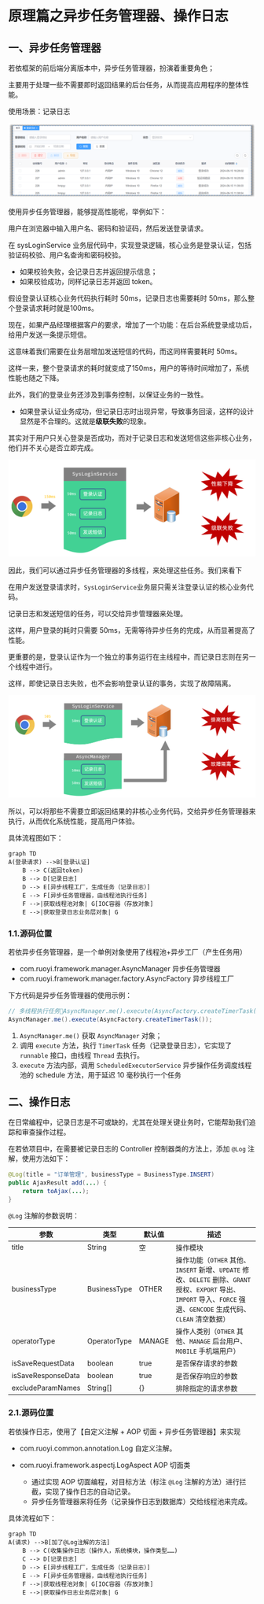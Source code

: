 # 原理篇之异步任务管理器、操作日志

## 一、异步任务管理器

若依框架的前后端分离版本中，异步任务管理器，扮演着重要角色；

主要用于处理一些不需要即时返回结果的后台任务，从而提高应用程序的整体性能。

使用场景：记录日志

![记录日志](NodeAssets/记录日志.png)

使用异步任务管理器，能够提高性能呢，举例如下：

用户在浏览器中输入用户名、密码和验证码，然后发送登录请求。

在 sysLoginService 业务层代码中，实现登录逻辑，核心业务是登录认证，包括验证码校验、用户名查询和密码校验。

- 如果校验失败，会记录日志并返回提示信息；
- 如果校验成功，同样记录日志并返回 token。

假设登录认证核心业务代码执行耗时 50ms，记录日志也需要耗时 50ms，那么整个登录请求耗时就是100ms。

现在，如果产品经理根据客户的要求，增加了一个功能：在后台系统登录成功后，给用户发送一条提示短信。

这意味着我们需要在业务层增加发送短信的代码，而这同样需要耗时 50ms。

这样一来，整个登录请求的耗时就变成了150ms，用户的等待时间增加了，系统性能也随之下降。

此外，我们的登录业务还涉及到事务控制，以保证业务的一致性。

- 如果登录认证业务成功，但记录日志时出现异常，导致事务回滚，这样的设计显然是不合理的。这就是**级联失败**的现象。

其实对于用户只关心登录是否成功，而对于记录日志和发送短信这些非核心业务，他们并不关心是否立即完成。

![异步任务管理器与用户登录1](NodeAssets/异步任务管理器与用户登录1.png)

因此，我们可以通过异步任务管理器的多线程，来处理这些任务。我们来看下

在用户发送登录请求时，`SysLoginService`业务层只需关注登录认证的核心业务代码。

记录日志和发送短信的任务，可以交给异步管理器来处理。

这样，用户登录的耗时只需要 50ms，无需等待异步任务的完成，从而显著提高了性能。

更重要的是，登录认证作为一个独立的事务运行在主线程中，而记录日志则在另一个线程中进行。

这样，即使记录日志失败，也不会影响登录认证的事务，实现了故障隔离。

![异步任务管理器与用户登录2](NodeAssets/异步任务管理器与用户登录2.png)

所以，可以将那些不需要立即返回结果的非核心业务代码，交给异步任务管理器来执行，从而优化系统性能，提高用户体验。

具体流程图如下：

```mermaid
graph TD
A(登录请求) -->B[登录认证]
    B --> C(返回token)
    B --> D[记录日志]
    D --> E[异步线程工厂，生成任务（记录日志）]
    E --> F[异步任务管理器，由线程池执行任务]
    F -->|获取线程池对象| G[IOC容器（存放对象]
    E -->|获取登录日志业务层对象| G
```

### 1.1.源码位置

若依异步任务管理器，是一个单例对象使用了线程池+异步工厂（产生任务用）

- com.ruoyi.framework.manager.AsyncManager 异步任务管理器
- com.ruoyi.framework.manager.factory.AsyncFactory 异步线程工厂

下方代码是异步任务管理器的使用示例：

```java
// 多线程执行任务AsyncManager.me().execute(AsyncFactory.createTimerTask());
AsyncManager.me().execute(AsyncFactory.createTimerTask());
```

1. `AsyncManager.me()` 获取 `AsyncManager` 对象；
2. 调用 `execute` 方法，执行 `TimerTask` 任务（记录登录日志），它实现了 `runnable` 接口，由线程 `Thread` 去执行。
3. `execute` 方法内部，调用 `ScheduledExecutorService` 异步操作任务调度线程池的 schedule 方法，用于延迟 10 毫秒执行一个任务

## 二、操作日志

在日常编程中，记录日志是不可或缺的，尤其在处理关键业务时，它能帮助我们追踪和审查操作过程。

在若依项目中，在需要被记录日志的 Controller 控制器类的方法上，添加 `@Log` 注解，使用方法如下：

```java
@Log(title = "订单管理", businessType = BusinessType.INSERT)
public AjaxResult add(...) {
    return toAjax(...);
}
```

`@Log` 注解的参数说明：

| 参数               | 类型         | 默认值 | 描述                                                         |
| ------------------ | ------------ | ------ | ------------------------------------------------------------ |
| title              | String       | 空     | 操作模块                                                     |
| businessType       | BusinessType | OTHER  | 操作功能（`OTHER` 其他、`INSERT` 新增、`UPDATE` 修改、`DELETE` 删除、`GRANT` 授权、`EXPORT` 导出、`IMPORT` 导入、`FORCE` 强退、`GENCODE` 生成代码、`CLEAN` 清空数据） |
| operatorType       | OperatorType | MANAGE | 操作人类别（`OTHER` 其他、`MANAGE` 后台用户、`MOBILE` 手机端用户） |
| isSaveRequestData  | boolean      | true   | 是否保存请求的参数                                           |
| isSaveResponseData | boolean      | true   | 是否保存响应的参数                                           |
| excludeParamNames  | String[]     | {}     | 排除指定的请求参数                                           |

### 2.1.源码位置

若依操作日志，使用了【自定义注解 + AOP 切面 + 异步任务管理器】来实现

- com.ruoyi.common.annotation.Log  自定义注解。

- com.ruoyi.framework.aspectj.LogAspect  AOP 切面类

  - 通过实现 AOP 切面编程，对目标方法（标注 `@Log` 注解的方法）进行拦截，实现了操作日志的自动记录。
  - 异步任务管理器来将任务（记录操作日志到数据库）交给线程池来完成。

具体流程如下：

```mermaid
graph TD
A(请求) -->B[加了@Log注解的方法]
    B --> C(收集操作日志（操作人，系统模块，操作类型……)
    C --> D[记录日志]
    D --> E[异步线程工厂，生成任务（记录日志）]
    E --> F[异步任务管理器，由线程池执行任务]
    F -->|获取线程池对象| G[IOC容器（存放对象]
    E -->|获取操作日志业务层对象| G
```

